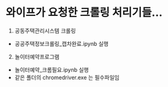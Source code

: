 # 와이프가 요청한 크롤링 처리기들...

1. 공동주택관리시스템 크롤링
  - 공공주택정보크롤링_캡차완료.ipynb 실행
  
2. 놀이터예약프로그램
  - 놀이터예약_크롬필요.ipynb 실행
  - 같은 폴더의 chromedriver.exe 는 필수파일임

